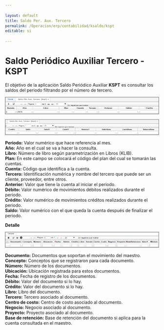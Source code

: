 ```yaml
---

layout: default
title: Saldo Per. Aux. Tercero
permalink: /Operacion/erp/contabilidad/ksaldo/kspt
editable: si

---
```


# Saldo Periódico Auxiliar Tercero - KSPT

El objetivo de la aplicación Saldo Periódico Auxiliar **KSPT** es consultar los saldos del periodo filtrando por el número de tercero. 

![](KSPT1.png)

![](KSPT2.png)

**Periodo:** Valor numérico que hace referencia al mes.  
**Año:** Año en el cual se va a hacer la consulta.  
**Libro:** Número de libro según parametrización en Libros (KLIB).  
**Plan:** En este campo se colocará el código del plan del cual se tomarán las cuentas.  
**Cuenta:** Código que identifica a la cuenta.  
**Tercero:** Identificación numérica y nombre del tercero que puede ser un cliente, proveedor, entre otros.  
**Anterior:** Valor que tiene la cuenta al iniciar el periodo.  
**Débito:** Valor numérico de movimientos débitos realizados durante el periodo.  
**Crédito:** Valor numérico de movimientos créditos realizados durante el periodo.  
**Saldo:** Valor numérico con el que queda la cuenta después de finalizar el periodo.  

**Detalle**

![](KSPT3.png)

**Documento:** Documentos que soportan el movimiento del maestro.  
**Concepto:** Conceptos que se registraron para cada documento.  
**Número:** Número de los documentos.  
**Ubicación:** Ubicación registrada para estos documentos.  
**Fecha:** Fecha de registro de los documentos.  
**Débito:** Valor del documento si lo hay.  
**Crédito:** Valor del documento si lo hay.  
**Libro:** Libro del documento.  
**Tercero:** Tercero asociado al documento.  
**Centro de costo:** Centro de costo asociado al documento.  
**Negocio:** Negocio asociado al documento.  
**Proyecto:** Proyecto asociado al documento.  
**Base de retención:** Base de retención del documento si aplica para la cuenta consultada en el maestro.  

